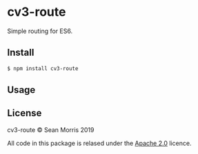 # cv3-route

Simple routing for ES6.

## Install

```bash
$ npm install cv3-route
```

## Usage

## License 

cv3-route &copy; Sean Morris 2019

All code in this package is relased under the [Apache 2.0](https://www.apache.org/licenses/LICENSE-2.0) licence.
